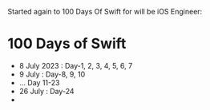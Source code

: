 Started again to 100 Days Of Swift for will be iOS Engineer:  


100 Days of Swift  
====================  

- 8 July 2023 : Day-1, 2, 3, 4, 5, 6, 7
- 9 July : Day-8, 9, 10
- ... Day 11-23
- 26 July : Day-24
- 
